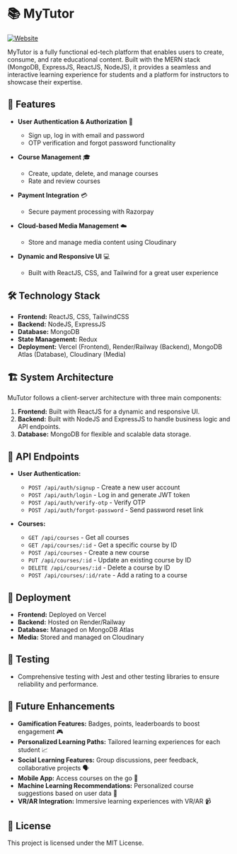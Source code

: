 # 📚 MyTutor

[![Website](https://img.shields.io/badge/Website-Live-brightgreen)](https://study-notion-nine-chi.vercel.app/)

MyTutor is a fully functional ed-tech platform that enables users to create, consume, and rate educational content. Built with the MERN stack (MongoDB, ExpressJS, ReactJS, NodeJS), it provides a seamless and interactive learning experience for students and a platform for instructors to showcase their expertise.

## 🌟 Features

- **User Authentication & Authorization** 🔐

  - Sign up, log in with email and password
  - OTP verification and forgot password functionality

- **Course Management** 🎓

  - Create, update, delete, and manage courses
  - Rate and review courses

- **Payment Integration** 💳

  - Secure payment processing with Razorpay

- **Cloud-based Media Management** ☁️

  - Store and manage media content using Cloudinary

- **Dynamic and Responsive UI** 💻
  - Built with ReactJS, CSS, and Tailwind for a great user experience

## 🛠️ Technology Stack

- **Frontend:** ReactJS, CSS, TailwindCSS
- **Backend:** NodeJS, ExpressJS
- **Database:** MongoDB
- **State Management:** Redux
- **Deployment:** Vercel (Frontend), Render/Railway (Backend), MongoDB Atlas (Database), Cloudinary (Media)

## 🏗️ System Architecture

MuTutor follows a client-server architecture with three main components:

1. **Frontend:** Built with ReactJS for a dynamic and responsive UI.
2. **Backend:** Built with NodeJS and ExpressJS to handle business logic and API endpoints.
3. **Database:** MongoDB for flexible and scalable data storage.


## 📖 API Endpoints

- **User Authentication:**

  - `POST /api/auth/signup` - Create a new user account
  - `POST /api/auth/login` - Log in and generate JWT token
  - `POST /api/auth/verify-otp` - Verify OTP
  - `POST /api/auth/forgot-password` - Send password reset link

- **Courses:**
  - `GET /api/courses` - Get all courses
  - `GET /api/courses/:id` - Get a specific course by ID
  - `POST /api/courses` - Create a new course
  - `PUT /api/courses/:id` - Update an existing course by ID
  - `DELETE /api/courses/:id` - Delete a course by ID
  - `POST /api/courses/:id/rate` - Add a rating to a course

## 🚀 Deployment

- **Frontend:** Deployed on Vercel
- **Backend:** Hosted on Render/Railway
- **Database:** Managed on MongoDB Atlas
- **Media:** Stored and managed on Cloudinary

## 🧪 Testing

- Comprehensive testing with Jest and other testing libraries to ensure reliability and performance.

## 🔮 Future Enhancements

- **Gamification Features:** Badges, points, leaderboards to boost engagement 🎮
- **Personalized Learning Paths:** Tailored learning experiences for each student 📈
- **Social Learning Features:** Group discussions, peer feedback, collaborative projects 🗣️
- **Mobile App:** Access courses on the go 📱
- **Machine Learning Recommendations:** Personalized course suggestions based on user data 🤖
- **VR/AR Integration:** Immersive learning experiences with VR/AR 📹

## 📄 License

This project is licensed under the MIT License.
